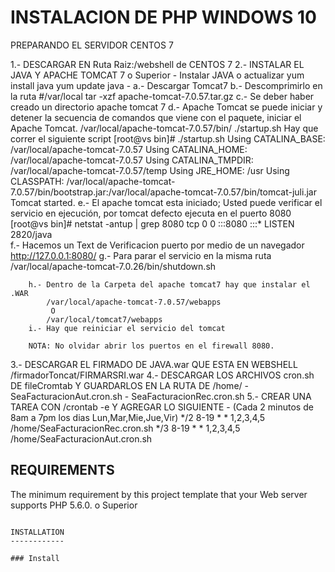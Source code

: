 INSTALACION DE PHP WINDOWS 10
============================

PREPARANDO EL SERVIDOR CENTOS 7

1.- DESCARGAR EN Ruta Raiz:/webshell de CENTOS 7 
2.- INSTALAR EL JAVA Y APACHE TOMCAT 7 o Superior
    - Instalar JAVA o actualizar
        yum install java
        yum update java
    -   a.- Descargar Tomcat7
        b.- Descomprimirlo en la ruta
            #/var/local
            tar -xzf apache-tomcat-7.0.57.tar.gz
        c.- Se deber haber creado un directorio apache tomcat 7
        d.- Apache Tomcat se puede iniciar y detener la secuencia de comandos que viene con el paquete, iniciar el Apache Tomcat.
            /var/local/apache-tomcat-7.0.57/bin/
            ./startup.sh
            Hay que correr el siguiente script
            [root@vs bin]# ./startup.sh
            Using CATALINA_BASE:   /var/local/apache-tomcat-7.0.57
            Using CATALINA_HOME:   /var/local/apache-tomcat-7.0.57
            Using CATALINA_TMPDIR: /var/local/apache-tomcat-7.0.57/temp
            Using JRE_HOME:        /usr
            Using CLASSPATH:       /var/local/apache-tomcat-7.0.57/bin/bootstrap.jar:/var/local/apache-tomcat-7.0.57/bin/tomcat-juli.jar
            Tomcat started.
        e.- El apache tomcat esta iniciado; Usted puede verificar el servicio en ejecución, por tomcat defecto ejecuta en el puerto 8080
            [root@vs bin]# netstat -antup | grep 8080
            tcp        0      0 :::8080                     :::*                        LISTEN      2820/java  
        f.- Hacemos un Text de Verificacion puerto por medio de un navegador
            http://127.0.0.1:8080/
        g.- Para parar el servicio en la misma ruta
            /var/local/apache-tomcat-7.0.26/bin/shutdown.sh

        h.- Dentro de la Carpeta del apache tomcat7 hay que instalar el .WAR
            /var/local/apache-tomcat-7.0.57/webapps
             O
            /var/local/tomcat7/webapps
        i.- Hay que reiniciar el servicio del tomcat

        NOTA: No olvidar abrir los puertos en el firewall 8080.


3.- DESCARGAR EL FIRMADO DE JAVA.war QUE ESTA EN WEBSHELL /firmadorToncat/FIRMARSRI.war
4.- DESCARGAR LOS ARCHIVOS cron.sh DE fileCromtab Y GUARDARLOS EN LA RUTA DE  /home/
    - SeaFacturacionAut.cron.sh
    - SeaFacturacionRec.cron.sh
5.- CREAR UNA TAREA CON /crontab -e Y AGREGAR LO SIGUIENTE
    - (Cada 2 minutos de 8am a 7pm los dias Lun,Mar,Mie,Jue,Vir)
        */2 8-19 * * 1,2,3,4,5 /home/SeaFacturacionRec.cron.sh
        */3 8-19 * * 1,2,3,4,5 /home/SeaFacturacionAut.cron.sh

REQUIREMENTS
------------

The minimum requirement by this project template that your Web server supports PHP 5.6.0. o Superior

~~~

INSTALLATION
------------

### Install 